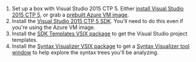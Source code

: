 1. Set up a box with Visual Studio 2015 CTP 5. Either 
[install  Visual Studio 2015 CTP 5](http://go.microsoft.com/fwlink/?LinkId=400496), 
or grab a [prebuilt Azure VM image](http://blogs.msdn.com/b/visualstudioalm/archive/2014/06/04/visual-studio-14-ctp-now-available-in-the-virtual-machine-azure-gallery.aspx).
2. Install the [Visual Studio 2015 CTP 5 SDK](http://go.microsoft.com/fwlink/?LinkId=400496). 
You'll need to do this even if you're using the Azure VM image. 
3. Install the [SDK Templates VSIX package](https://visualstudiogallery.msdn.microsoft.com/ae1cf421-54bf-4406-b48c-76a182819fb7) 
to get the Visual Studio project templates. 
4. Install the [Syntax Visualizer VSIX package](https://visualstudiogallery.msdn.microsoft.com/b5104545-29ed-46b2-beb0-351af9ca2d21) 
to get a [Syntax Visualizer tool window](https://github.com/dotnet/roslyn/blob/main/docs/wiki/Syntax-Visualizer.md) 
to help explore the syntax trees you'll be analyzing.
